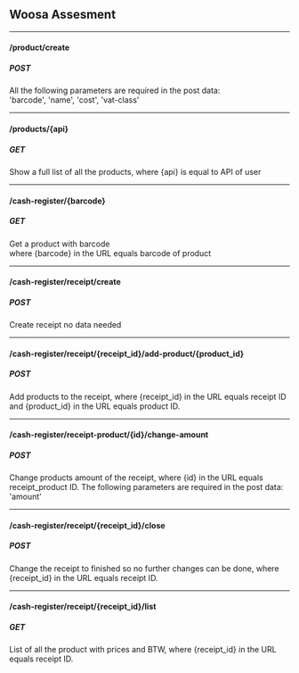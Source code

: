 <p align="center"><h2>Woosa Assesment</h2></p>
<hr>
<p align="center">
<h4>/product/create</h4>
<h5>POST</h5>
<span>All the following parameters are required in the post data:</span><br>
<span>'barcode', 'name', 'cost', 'vat-class'</span>
</p>
<hr>
<p align="center">
<h4>/products/{api}</h4>
<h5>GET</h5>
<span>Show a full list of all the products, where {api} is equal to API of user</span><br>
</p>
<hr>
<p align="center">
<h4>/cash-register/{barcode}</h4>
<h5>GET</h5>
<span>Get a product with barcode</span><br>
<span>where {barcode} in the URL equals barcode of product</span>
</p>
<hr>
<p align="center">
<h4>/cash-register/receipt/create</h4>
<h5>POST</h5>
<span>Create receipt no data needed</span>
</p>
<hr>
<p align="center">
<h4>/cash-register/receipt/{receipt_id}/add-product/{product_id}</h4>
<h5>POST</h5>
<span>Add products to the receipt, where {receipt_id} in the URL equals receipt ID and {product_id} in the URL equals product ID.</span><br>
</p>
<hr>
<p align="center">
<h4>/cash-register/receipt-product/{id}/change-amount</h4>
<h5>POST</h5>
<span>Change products amount of the receipt, where {id} in the URL equals receipt_product ID. The following parameters are required in the post data:</span><br>
<span>'amount'</span>
</p>
<hr>
<p align="center">
<h4>/cash-register/receipt/{receipt_id}/close</h4>
<h5>POST</h5>
<span>Change the receipt to finished so no further changes can be done, where {receipt_id} in the URL equals receipt ID.</span>
</p>
<hr>
<p align="center">
<h4>/cash-register/receipt/{receipt_id}/list</h4>
<h5>GET</h5>
<span>List of all the product with prices and BTW, where {receipt_id} in the URL equals receipt ID.</span>
</p>
